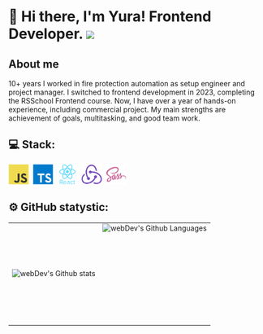# 👋 Hi there, I'm Yura! Frontend Developer. <a href="https://www.linkedin.com/in/yuriy-panteleev-9666532b0/"><img style="width:40px;"  src="https://cdn.jsdelivr.net/gh/devicons/devicon@latest/icons/linkedin/linkedin-original.svg" /></a>
## About me
10+ years I worked in fire protection automation as setup engineer and project manager. I switched to frontend development in 2023, completing the RSSchool Frontend course. Now, I have over a year of hands-on experience, including commercial project.
My main strengths are achievement of goals, multitasking, and good team work.

## 💻 Stack:
<div>
  <img src="https://github.com/devicons/devicon/blob/master/icons/javascript/javascript-original.svg" title="javascript" alt="javascript" width="40" height="40"/>&nbsp;
  <img src="https://github.com/devicons/devicon/blob/master/icons/typescript/typescript-original.svg" title="typescript" alt="typescript" width="40" height="40"/>&nbsp;
  <img src="https://github.com/devicons/devicon/blob/master/icons/react/react-original-wordmark.svg" title="react" alt="webpack" width="40" height="40"/>&nbsp;
  <img src="https://github.com/devicons/devicon/blob/master/icons/redux/redux-original.svg" title="redux" alt="webpack" width="40" height="40"/>&nbsp;
  <img src="https://github.com/devicons/devicon/blob/master/icons/sass/sass-original.svg" title="sass/scss" alt="sass/scss" width="40" height="40"/>&nbsp;
</div>

## ⚙️ GitHub statystic:
<table>
  <tr>
    <td>
      <img align="left" src="http://github-readme-streak-stats.herokuapp.com?user=Yuriy85&theme=dark&background=000000" alt="webDev's Github stats" />
    </td>
    <td>
      <img height="195px" align="right" alt="webDev's Github Languages" src="https://github-readme-stats-sigma-five.vercel.app/api/top-langs/?username=Yuriy85&layout=compact&theme=vision-friendly-dark" />
    </td>
  </tr>
</table>
